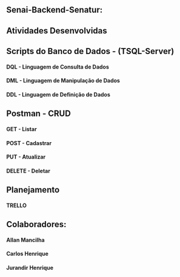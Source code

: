 ## Senai-Backend-Senatur:

## Atividades Desenvolvidas

## Scripts do Banco de Dados - (TSQL-Server) 
#### DQL - Linguagem de Consulta de Dados
#### DML - Linguagem de Manipulação de Dados
#### DDL - Linguagem de Definição de Dados

## Postman - CRUD
#### GET - Listar
#### POST - Cadastrar
#### PUT - Atualizar
#### DELETE - Deletar

## Planejamento
#### TRELLO

## Colaboradores:
#### Allan Mancilha
#### Carlos Henrique
#### Jurandir Henrique
